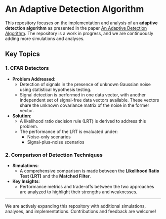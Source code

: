 # An Adaptive Detection Algorithm 

This repository focuses on the implementation and analysis of an **adaptive detection algorithm** as presented in the paper [An Adaptive Detection Algorithm](https://ieeexplore.ieee.org/document/4104190). The repository is a work in progress, and we are continuously adding more simulations and analyses.

## Key Topics

### 1. CFAR Detectors
- **Problem Addressed**:
  - Detection of signals in the presence of unknown Gaussian noise using statistical hypothesis testing.
  - Signal detection is performed in one data vector, with another independent set of signal-free data vectors available. These vectors share the unknown covariance matrix of the noise in the former vector.
- **Solution**:
  - A likelihood ratio decision rule (LRT) is derived to address this problem.
  - The performance of the LRT is evaluated under:
    - Noise-only scenarios
    - Signal-plus-noise scenarios

### 2. Comparison of Detection Techniques
- **Simulations**:
  - A comprehensive comparison is made between the **Likelihood Ratio Test (LRT)** and the **Matched Filter**.
- **Key Insights**:
  - Performance metrics and trade-offs between the two approaches are analyzed to highlight their strengths and weaknesses.

---

We are actively expanding this repository with additional simulations, analyses, and implementations. Contributions and feedback are welcome!
